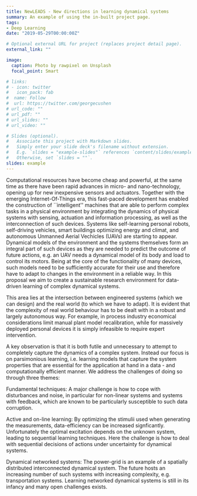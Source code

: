 ```yaml
---
title: NewLEADS - New directions in learning dynamical systems
summary: An example of using the in-built project page.
tags:
- Deep Learning
date: "2019-05-29T00:00:00Z"

# Optional external URL for project (replaces project detail page).
external_link: ""

image:
  caption: Photo by rawpixel on Unsplash
  focal_point: Smart

# links:
# - icon: twitter
#   icon_pack: fab
#  name: Follow
#  url: https://twitter.com/georgecushen
# url_code: ""
# url_pdf: ""
# url_slides: ""
# url_video: ""

# Slides (optional).
#   Associate this project with Markdown slides.
#   Simply enter your slide deck's filename without extension.
#   E.g. `slides = "example-slides"` references `content/slides/example-slides.md`.
#   Otherwise, set `slides = ""`.
slides: example
---
```


Computational resources have become cheap and powerful, at the same time as there have been rapid advances in micro- and nano-technology, opening up for new inexpensive sensors and actuators. Together with the emerging Internet-Of-Things era, this fast-paced development has enabled the construction of ``intelligent'' machines that are able to perform  complex tasks in a physical environment by integrating the  dynamics of physical systems with sensing, actuation and information processing, as well as the interconnection of such devices. Systems like self-learning personal robots, self-driving vehicles, smart buildings optimizing energy and climat, and autonomous Unmanned Aerial Vechicles (UAVs) are starting to appear. Dynamical models of the environment and the systems themselves form an integral part of such devices as they are needed to predict the outcome of future actions, e.g. an UAV needs a dynamical model of its body and load to control its motors. Being at the core of the functionality of many devices, such models need to be sufficiently accurate for their use and therefore  have to adapt to changes in the environment in a reliable way. In this proposal we aim to create a sustainable research environment for data-driven learning of complex dynamical systems.

This area lies at the intersection between engineered systems (which we can design) and the real world (to which we have to adapt). It is evident that the complexity of real world behaviour has to be dealt with in a robust and largely autonomous way. For example, in process industry economical considerations limit manual plant model recalibration, while for massively deployed personal devices it is simply infeasible to require expert intervention.

A key observation is that it is both futile and unnecessary to attempt to completely capture the dynamics of a complex system. Instead our focus is on parsimonious learning, i.e. learning models that capture the system properties that are essential for the application at hand in a data - and computationally efficient manner. We address the challenges of doing so through three themes: 

Fundamental techniques: A major challenge is how to cope with disturbances and noise, in particular for non-linear systems and systems with feedback, which are known to be particularly susceptible to such data corruption.
  
Active and on-line learning: By optimizing the stimulii used when generating the measurements, data-efficiency can be increased signficantly. Unfortunately the optimal excitation depends on the unknown system, leading to sequential learning techniques. Here the challenge is how to deal with sequential decisions of actions under uncertainty for dynamical systems. 
  
Dynamical networked systems: The power-grid is an example of a spatially distributed interconnected dynamical system. The future hosts an increasing number of such systems with increasing complexity, e.g. transportation systems. Learning networked dynamical systems is still in its infancy and many open challenges exists. 

